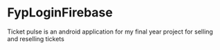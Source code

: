 # FypLoginFirebase
Ticket pulse is an android application for my final year project for selling and reselling tickets
